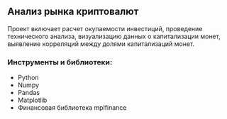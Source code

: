 ## Анализ рынка криптовалют

Проект включает расчет окупаемости инвестиций, проведение технического анализа, визуализацию данных о капитализации монет, выявление корреляций между долями капитализаций монет. 

### Инструменты и библиотеки:
* Python
* Numpy
* Pandas
* Matplotlib
* Финансовая библиотека mplfinance
